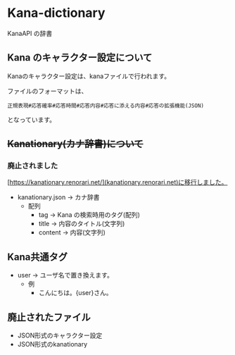 # Kana-dictionary

KanaAPI の辞書

## Kana のキャラクター設定について
Kanaのキャラクター設定は、kanaファイルで行われます。

ファイルのフォーマットは、

```
正規表現#応答確率#応答時間#応答内容#応答に添える内容#応答の拡張機能(JSON)
```

となっています。

## ~~Kanationary(カナ辞書)について~~

### 廃止されました

[https://kanationary.renorari.net/](kanationary.renorari.net)に移行しました。

- kanationary.json → カナ辞書
  - 配列
    - tag → Kana の検索時用のタグ(配列)
    - title → 内容のタイトル(文字列)
    - content → 内容(文字列)

## Kana共通タグ

- user → ユーザ名で置き換えます。
  - 例
    - こんにちは。{user}さん。

## 廃止されたファイル
- JSON形式のキャラクター設定
- JSON形式のkanationary